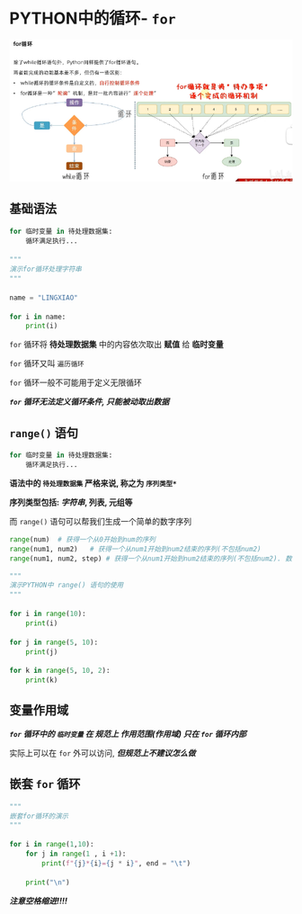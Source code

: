 # PYTHON中的循环- `for`

![image-20240908191345175](assets\image-20240908191345175.png)

## 基础语法

```python
for 临时变量 in 待处理数据集:
    循环满足执行...
    
"""
演示for循环处理字符串
"""

name = "LINGXIAO"

for i in name:
    print(i)
```

`for` 循环将 **待处理数据集** 中的内容依次取出 **赋值** 给 **临时变量**

`for` 循环又叫 `遍历循环`

`for` 循环一般不可能用于定义无限循环

***`for` 循环无法定义循环条件, 只能被动取出数据***

## `range()` 语句

```python
for 临时变量 in 待处理数据集:
    循环满足执行...
```

**语法中的 `待处理数据集` 严格来说, 称之为 `序列类型*`**

**序列类型包括: *字符串*, 列表, 元组等**

而 `range()` 语句可以帮我们生成一个简单的数字序列

```python
range(num)	# 获得一个从0开始到num的序列
range(num1, num2)	# 获得一个从num1开始到num2结束的序列(不包括num2)
range(num1, num2, step)	# 获得一个从num1开始到num2结束的序列(不包括num2). 数字之间的步长为step
```

```python
"""
演示PYTHON中 range() 语句的使用
"""

for i in range(10):
    print(i)
    
for j in range(5, 10):
    print(j)

for k in range(5, 10, 2):
    print(k)
```

## 变量作用域

***`for` 循环中的 `临时变量` 在 规范上 作用范围(作用域) 只在 `for` 循环内部***

实际上可以在 `for` 外可以访问, ***但规范上不建议怎么做***

## 嵌套 `for` 循环

```python
"""
嵌套for循环的演示
"""

for i in range(1,10):
    for j in range(1 , i +1):
        print(f"{j}*{i}={j * i}", end = "\t")
        
    print("\n")
```

***注意空格缩进!!!!***

